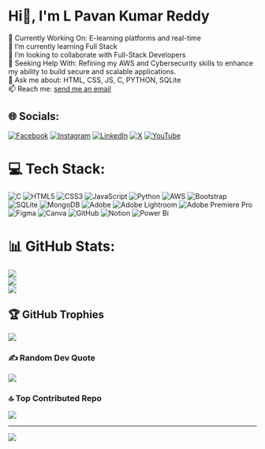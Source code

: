   # Hi👋, I'm L Pavan Kumar Reddy
🔭 Currently Working On: E-learning platforms and real-time 
<br>
🌱 I’m currently learning Full Stack
<br>
👯 I’m looking to collaborate with Full-Stack Developers
<br>
🤝 Seeking Help With: Refining my AWS and Cybersecurity skills to enhance my ability to build secure and scalable applications.
<br>
💬 Ask me about: HTML, CSS, JS, C, PYTHON, SQLite
<br>
📫 Reach me: [send me an email](mailto:lpavankumarreddy54@gmail.com)

## 🌐 Socials:
[![Facebook](https://img.shields.io/badge/Facebook-%231877F2.svg?logo=Facebook&logoColor=white)](https://facebook.com/pavan.lingam.33) 
[![Instagram](https://img.shields.io/badge/Instagram-%23E4405F.svg?logo=Instagram&logoColor=white)](https://instagram.com/pavanreddylingam) 
[![LinkedIn](https://img.shields.io/badge/LinkedIn-%230077B5.svg?logo=linkedin&logoColor=white)](https://linkedin.com/in/pavan-kumar-reddy-lingam) 
[![X](https://img.shields.io/badge/X-black.svg?logo=X&logoColor=white)](https://x.com/PavanLingam12)
[![YouTube](https://img.shields.io/badge/YouTube-%23FF0000.svg?logo=YouTube&logoColor=white)](https://youtube.com/@JourneyFrames0.1) 

# 💻 Tech Stack:
![C](https://img.shields.io/badge/c-%2300599C.svg?style=plastic&logo=c&logoColor=white) ![HTML5](https://img.shields.io/badge/html5-%23E34F26.svg?style=plastic&logo=html5&logoColor=white) ![CSS3](https://img.shields.io/badge/css3-%231572B6.svg?style=plastic&logo=css3&logoColor=white) ![JavaScript](https://img.shields.io/badge/javascript-%23323330.svg?style=plastic&logo=javascript&logoColor=%23F7DF1E) ![Python](https://img.shields.io/badge/python-3670A0?style=plastic&logo=python&logoColor=ffdd54) ![AWS](https://img.shields.io/badge/AWS-%23FF9900.svg?style=plastic&logo=amazon-aws&logoColor=white) ![Bootstrap](https://img.shields.io/badge/bootstrap-%238511FA.svg?style=plastic&logo=bootstrap&logoColor=white) ![SQLite](https://img.shields.io/badge/sqlite-%2307405e.svg?style=plastic&logo=sqlite&logoColor=white) ![MongoDB](https://img.shields.io/badge/MongoDB-%234ea94b.svg?style=plastic&logo=mongodb&logoColor=white) ![Adobe](https://img.shields.io/badge/adobe-%23FF0000.svg?style=plastic&logo=adobe&logoColor=white) ![Adobe Lightroom](https://img.shields.io/badge/Adobe%20Lightroom-31A8FF.svg?style=plastic&logo=Adobe%20Lightroom&logoColor=white) ![Adobe Premiere Pro](https://img.shields.io/badge/Adobe%20Premiere%20Pro-9999FF.svg?style=plastic&logo=Adobe%20Premiere%20Pro&logoColor=white) ![Figma](https://img.shields.io/badge/figma-%23F24E1E.svg?style=plastic&logo=figma&logoColor=white) ![Canva](https://img.shields.io/badge/Canva-%2300C4CC.svg?style=plastic&logo=Canva&logoColor=white) ![GitHub](https://img.shields.io/badge/github-%23121011.svg?style=plastic&logo=github&logoColor=white) ![Notion](https://img.shields.io/badge/Notion-%23000000.svg?style=plastic&logo=notion&logoColor=white) ![Power Bi](https://img.shields.io/badge/power_bi-F2C811?style=plastic&logo=powerbi&logoColor=black)
# 📊 GitHub Stats:
![](https://github-readme-stats.vercel.app/api?username=lpkumarreddy&theme=synthwave&hide_border=false&include_all_commits=true&count_private=true)<br/>
![](https://github-readme-streak-stats.herokuapp.com/?user=lpkumarreddy&theme=synthwave&hide_border=false)<br/>
![](https://github-readme-stats.vercel.app/api/top-langs/?username=lpkumarreddy&theme=synthwave&hide_border=false&include_all_commits=true&count_private=true&layout=compact)

## 🏆 GitHub Trophies
![](https://github-profile-trophy.vercel.app/?username=lpkumarreddy&theme=radical&no-frame=true&no-bg=true&margin-w=4)

### ✍️ Random Dev Quote
![](https://quotes-github-readme.vercel.app/api?type=horizontal&theme=radical)

### 🔝 Top Contributed Repo
![](https://github-contributor-stats.vercel.app/api?username=lpkumarreddy&limit=5&theme=radical&combine_all_yearly_contributions=true)

---
[![](https://visitcount.itsvg.in/api?id=lpkumarreddy&icon=2&color=4)](https://visitcount.itsvg.in)

<!-- Proudly created with GPRM ( https://gprm.itsvg.in ) -->
